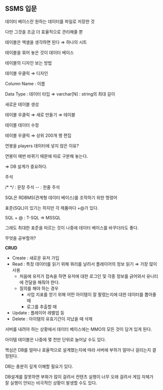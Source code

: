 ## SSMS 입문

데이터 베이스란 원하는 데이터를 파일로 저장한 것

다만 그것을 조금 더 효율적으로 관리해줄 뿐

테이블은 엑셀을 생각하면 된다 ⇒ 하나의 시트

테이블을 묶어 놓은 것이 데이터 베이스

테이블의 디자인 보는 방법

테이블 우클릭 ⇒ 디자인

Column Name : 이름

Data Type : 데이터 타입 ⇒ varchar[N] : string의 최대 길이

새로운 테이블 생성

테이블 우클릭 ⇒ 새로 만들기 ⇒ 테이블

테이블 데이터 수정

테이블 우클릭 ⇒ 상위 200개 행 편집

연봉을 players 데이터에 넣지 않은 이유?

연봉이 매번 바뀌기 때문에 따로 구분해 놓는다.

⇒ DB 설계가 중요하다.

주석

/* */ : 문장 주석
--    : 한줄 주석

SQL은 RDBMS(관계형 데이터 베이스)를 조작하기 위한 명령어

표준(SQL)이 있기는 하지만 각 제품마다 +@가 있다.

SQL + @ : T-SQL ⇒ MSSQL

그래도 최대한 표준을 따르는 것이 나중에 데이터 베이스를 바꾸더라도 좋다.

무엇을 공부할까?

**CRUD**

- Create : 새로운 유저 가입
- Read : 특정 데이터를 읽기 위해 쿼리를 날려서 플레이어의 정보 읽기 ⇒ 가장 많이 사용
    - 처음에 유저가 접속을 하면 유저에 대한 로그인 및 각종 정보를 긁어와서 유니티에 전달을 해줘야 한다.
    - 질의를 해야 하는 경우
        - 사업 지표를 얻기 위해 어떤 아이템이 잘 팔렸는지에 대한 데이터를 뽑아줄 때
        - 로그를 추출할 때
- Update : 플레이어 레벨업 등
- Delete : 아이템의 유효기간이 지났을 때 삭제

서버를 내려야 하는 상황에서 데이터 베이스에는 MMO의 모든 것이 담겨 있게 된다.

아이템 테이블은 나중에 몇 천만 단위로 늘어날 수도 있다.

핵심은 DB를 얼마나 효율적으로 설계했는지에 따라 서버에 부하가 얼마나 걸리는지 결정된다.

DB는 충분히 깊게 이해할 필요가 있다.

DB설계를 잘못하면 부화가 많이 걸려서 컨텐츠 실행이 너무 오래 걸려서 게임 자체가 잘 실행이 안되는 비극적인 상황이 발생할 수도 있다.